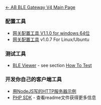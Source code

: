 [← AB BLE Gateway V4 Main Page](AB_BLE_Gateway_V4.md)

### 配置工具

- [网关配置工具 V1.1.0 for windows 64位](http://7fvk57.com1.z0.glb.clouddn.com/gw4-config-tool-setup-v1.1.0.exe.zip)
- [网关配置工具](http://7fvk57.com1.z0.glb.clouddn.com/gw4-config-tool-v1.0.7-amd64.deb) v1.0.7 For Linux/Ubuntu

### 测试工具

- [BLE Viewer](http://7fvk57.com1.z0.glb.clouddn.com/ble-viewer-setup-v1.0.0.exe.zip) - see section [How To Test](Quick_Start_For_AB_BLE_Gateway_V4#How_To_Test.md)

### 开发你自己的客户端工具

- [用NodeJS写的HTTP服务器示例](https://github.com/AprilBrother/ab-ble-gateway-sdk/tree/master/tools/http-server/gateway4-nodejs)
- [PHP SDK](https://github.com/AprilBrother/ab-ble-gateway-sdk-php) - 查看readme文件获得更多信息

